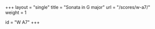 +++
layout = "single"
title = "Sonata in G major"
url = "/scores/w-a7/"
weight = 1

id = "W A7"
+++
